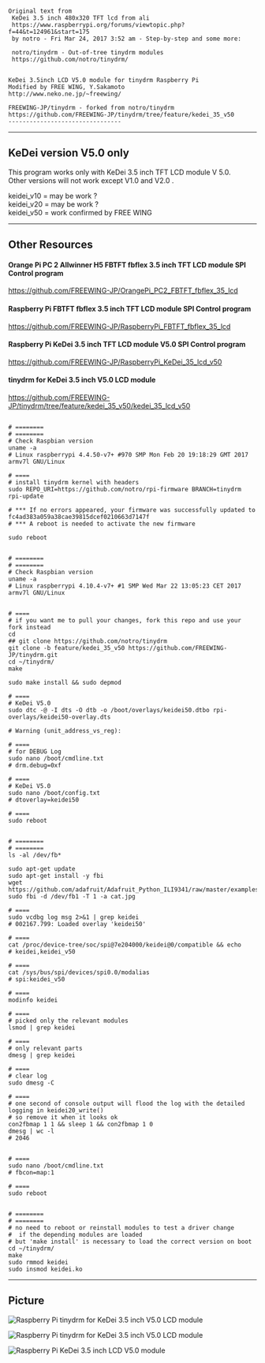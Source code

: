 ```html:tite

Original text from
 KeDei 3.5 inch 480x320 TFT lcd from ali
 https://www.raspberrypi.org/forums/viewtopic.php?f=44&t=124961&start=175
 by notro - Fri Mar 24, 2017 3:52 am - Step-by-step and some more:

 notro/tinydrm - Out-of-tree tinydrm modules
 https://github.com/notro/tinydrm/


KeDei 3.5inch LCD V5.0 module for tinydrm Raspberry Pi
Modified by FREE WING, Y.Sakamoto
http://www.neko.ne.jp/~freewing/

FREEWING-JP/tinydrm - forked from notro/tinydrm
https://github.com/FREEWING-JP/tinydrm/tree/feature/kedei_35_v50
--------------------------------
```
---
## KeDei version V5.0 only 

 This program works only with KeDei 3.5 inch TFT LCD module V 5.0.  
 Other versions will not work except V1.0 and V2.0 .  
  
 keidei_v10 = may be work ?  
 keidei_v20 = may be work ?  
 keidei_v50 = work confirmed by FREE WING  

---
## Other Resources

#### Orange Pi PC 2 Allwinner H5 FBTFT fbflex 3.5 inch TFT LCD module SPI Control program
https://github.com/FREEWING-JP/OrangePi_PC2_FBTFT_fbflex_35_lcd  

#### Raspberry Pi FBTFT fbflex 3.5 inch TFT LCD module SPI Control program
https://github.com/FREEWING-JP/RaspberryPi_FBTFT_fbflex_35_lcd  

#### Raspberry Pi KeDei 3.5 inch TFT LCD module V5.0 SPI Control program
https://github.com/FREEWING-JP/RaspberryPi_KeDei_35_lcd_v50  

#### tinydrm for KeDei 3.5 inch V5.0 LCD module
https://github.com/FREEWING-JP/tinydrm/tree/feature/kedei_35_v50/kedei_35_lcd_v50  


```html:body

# ========
# ========
# Check Raspbian version
uname -a
# Linux raspberrypi 4.4.50-v7+ #970 SMP Mon Feb 20 19:18:29 GMT 2017 armv7l GNU/Linux

# ====
# install tinydrm kernel with headers
sudo REPO_URI=https://github.com/notro/rpi-firmware BRANCH=tinydrm rpi-update

# *** If no errors appeared, your firmware was successfully updated to fc4ad383a059a38cae39815dcef0210663d7147f
# *** A reboot is needed to activate the new firmware

sudo reboot


# ========
# ========
# Check Raspbian version
uname -a
# Linux raspberrypi 4.10.4-v7+ #1 SMP Wed Mar 22 13:05:23 CET 2017 armv7l GNU/Linux


# ====
# if you want me to pull your changes, fork this repo and use your fork instead
cd
## git clone https://github.com/notro/tinydrm
git clone -b feature/kedei_35_v50 https://github.com/FREEWING-JP/tinydrm.git
cd ~/tinydrm/
make

sudo make install && sudo depmod

# ====
# KeDei V5.0
sudo dtc -@ -I dts -O dtb -o /boot/overlays/keidei50.dtbo rpi-overlays/keidei50-overlay.dts

# Warning (unit_address_vs_reg):

# ====
# for DEBUG Log
sudo nano /boot/cmdline.txt
# drm.debug=0xf

# ====
# KeDei V5.0
sudo nano /boot/config.txt
# dtoverlay=keidei50

# ====
sudo reboot


# ========
# ========
ls -al /dev/fb*

sudo apt-get update
sudo apt-get install -y fbi
wget https://github.com/adafruit/Adafruit_Python_ILI9341/raw/master/examples/cat.jpg
sudo fbi -d /dev/fb1 -T 1 -a cat.jpg

# ====
sudo vcdbg log msg 2>&1 | grep keidei
# 002167.799: Loaded overlay 'keidei50'

# ====
cat /proc/device-tree/soc/spi@7e204000/keidei@0/compatible && echo
# keidei,keidei_v50

# ====
cat /sys/bus/spi/devices/spi0.0/modalias
# spi:keidei_v50

# ====
modinfo keidei

# ====
# picked only the relevant modules
lsmod | grep keidei

# ====
# only relevant parts
dmesg | grep keidei

# ====
# clear log
sudo dmesg -C

# ====
# one second of console output will flood the log with the detailed logging in keidei20_write()
# so remove it when it looks ok
con2fbmap 1 1 && sleep 1 && con2fbmap 1 0
dmesg | wc -l
# 2046


# ====
sudo nano /boot/cmdline.txt
# fbcon=map:1

# ====
sudo reboot


# ========
# ========
# no need to reboot or reinstall modules to test a driver change
#  if the depending modules are loaded
# but 'make install' is necessary to load the correct version on boot
cd ~/tinydrm/
make
sudo rmmod keidei
sudo insmod keidei.ko

```

---
## Picture

![Raspberry Pi tinydrm for KeDei 3.5 inch V5.0 LCD module](./tinydrm_kedei_35_lcd_v50_1.jpg)

![Raspberry Pi tinydrm for KeDei 3.5 inch V5.0 LCD module](./tinydrm_kedei_35_lcd_v50_2.jpg)

![Raspberry Pi KeDei 3.5 inch LCD V5.0 module](./kedei_35_lcd_v50_module.jpg)

